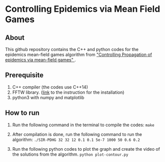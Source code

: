 # Controlling Epidemics via Mean Field Games

## About

This github repository contains the C++ and python codes for the epidemics mean-field games algorithm from ["Controlling Propagation of epidemics via mean-field games" ](https://arxiv.org/abs/2006.01249). 

## Prerequisite

1. C++ compiler (the codes use C++14)
2. FFTW library. ([link](http://www.fftw.org/fftw2_doc/fftw_6.html) to the instruction for the installation)
3. python3 with numpy and matplotlib

## How to run

1. Run the following command in the terminal to compile the codes:
`make`

2. After compilation is done, run the following command to run the algorithm:
`./SIR-PDHG 32 32 12 0.1 0.1 5e-7 1000 50 0.6 0.2`

3. Run the following python codes to plot the graph and create the video of the solutions from the algorithm.
`python plot-contour.py`
